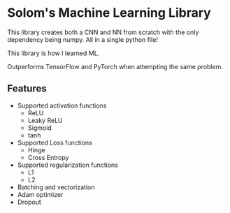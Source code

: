 # Solom's Machine Learning Library

This library creates both a CNN and NN from scratch with the only dependency being numpy.
All in a single python file!

This library is how I learned ML.

Outperforms TensorFlow and PyTorch when attempting the same problem.

## Features

- Supported activation functions
  - ReLU
  - Leaky ReLU
  - Sigmoid
  - tanh
- Supported Loss functions
  - Hinge
  - Cross Entropy
- Supported regularization functions
  - L1
  - L2
- Batching and vectorization
- Adam optimizer
- Dropout